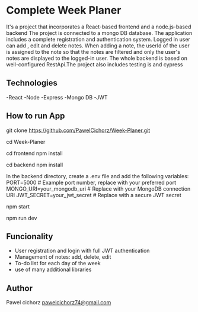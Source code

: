 # Complete Week Planer 
It's a project that incorporates a React-based frontend and a node.js-based backend
The project is connected to a mongo DB database. The application includes a complete registration and authentication system. Logged in user can add , edit and delete notes. 
When adding a note, the userId of the user is assigned to the note so that the notes are filtered and only the user's notes are displayed to the logged-in user. 
The whole backend is based on well-configured RestApi.The project also includes testing is and cypress
## Technologies 
-React
-Node
-Express
-Mongo DB
-JWT
## How to run App 
git clone https://github.com/PawelCichorz/Week-Planer.git

cd Week-Planer

cd frontend
npm install

cd backend
npm install

In the backend directory, create a .env file and add the following variables:
PORT=5000  # Example port number, replace with your preferred port
MONGO_URI=your_mongodb_uri  # Replace with your MongoDB connection URI
JWT_SECRET=your_jwt_secret  # Replace with a secure JWT secret

npm start

npm run dev

## Funcionality
- User registration and login with full JWT authentication
- Management of notes: add, delete, edit
- To-do list for each day of the week
- use of many additional libraries

## Author
Pawel cichorz pawelcichorz74@gmail.com




